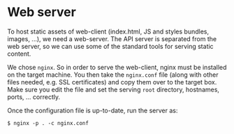 # Web server

To host static assets of web-client (index.html, JS and styles bundles, images, ...), we need a web-server.
The API server is separated from the web server, so we can use some of the standard tools for serving
static content.

We chose `nginx`. So in order to serve the web-client, nginx must be installed on the target machine.
You then take the `nginx.conf` file (along with other files needed, e.g. SSL certificates) and copy
them over to the target box. Make sure you edit the file and set the serving `root` directory, hostnames,
ports, ... correctly.

Once the configuration file is up-to-date, run the server as:
```
$ nginx -p . -c nginx.conf
```
